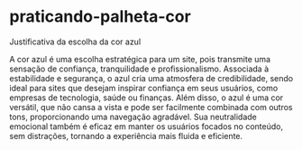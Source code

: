 # praticando-palheta-cor

Justificativa da escolha da cor azul

A cor azul é uma escolha estratégica para um site, pois transmite uma sensação de confiança, tranquilidade e profissionalismo. Associada à estabilidade e segurança, o azul cria uma atmosfera de credibilidade, sendo ideal para sites que desejam inspirar confiança em seus usuários, como empresas de tecnologia, saúde ou finanças. Além disso, o azul é uma cor versátil, que não cansa a vista e pode ser facilmente combinada com outros tons, proporcionando uma navegação agradável. Sua neutralidade emocional também é eficaz em manter os usuários focados no conteúdo, sem distrações, tornando a experiência mais fluida e eficiente.
